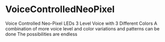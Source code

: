 # VoiceControlledNeoPixel
Voice Controlled Neo-Pixel LEDs  3 Level Voice with 3 Different Colors  A combination of more voice level and color variations and patterns can be done The possibilities are endless
